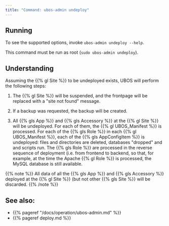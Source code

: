 ```yaml
---
title: "Command: ubos-admin undeploy"
---
```


## Running

To see the supported options, invoke ``ubos-admin undeploy --help``.

This command must be run as root (``sudo ubos-admin undeploy``).

## Understanding

Assuming the {{% gl Site %}} to be undeployed exists, UBOS will perform the
following steps:

1. The {{% gl Site %}} will be suspended, and the frontpage will be replaced with a
   "site not found" message.

1. If a backup was requested, the backup will be created.

1. All {{% gls App %}} and {{% gls Accessory %}} at the {{% gl Site %}} will be
   undeployed. For each of them, the {{% gl UBOS_Manifest %}} is processed. For each of
   the {{% gls Role %}} in each {{% gl UBOS_Manifest %}}, each of the {{% gls AppConfigItem %}}
   is undeployed: files and directories are deleted, databases "dropped" and
   and scripts run. The {{% gls Role %}} are processed in the reverse sequence of
   deployment (i.e. from frontend to backend, so that, for example, at the time the
   Apache {{% gl Role %}} is processed, the MySQL database is still available.

{{% note %}}
All data of all the {{% gls App %}} and {{% gls Accessory %}} deployed at
the {{% gl Site %}} (but not other {{% gls Site %}} will be discarded.
{{% /note %}}

## See also:

* {{% pageref "/docs/operation/ubos-admin.md" %}}
* {{% pageref deploy.md %}}
